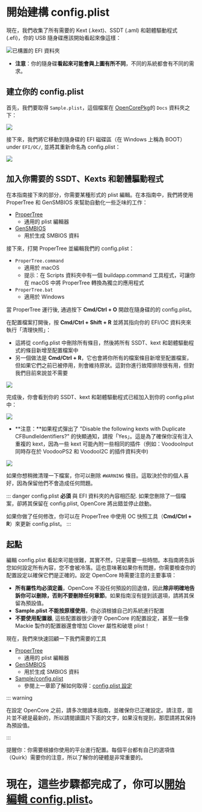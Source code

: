 # 開始建構 config.plist

現在，我們收集了所有需要的 Kext (.kext)、SSDT (.aml) 和韌體驅動程式 (.efi)，你的 USB 隨身碟應該開始看起來像這樣：

![已構置的 EFI 資料夾](../images/installer-guide/opencore-efi-md/populated-efi.png)

* **注意**：你的隨身碟**看起來可能會與上圖有所不同**，不同的系統都會有不同的需求。

## 建立你的 config.plist

首先，我們要取得 `Sample.plist`，這個檔案在 [OpenCorePkg](https://github.com/acidanthera/OpenCorePkg/releases)的 `Docs` 資料夾之下：

![](../images/config/config-universal/sample-location.png)

接下來，我們將它移動到隨身碟的 EFI 磁碟區（在 Windows 上稱為 BOOT）under `EFI/OC/`, 並將其重新命名為 config.plist：

![](../images/config/config-universal/renamed.png)

## 加入你需要的 SSDT、Kexts 和韌體驅動程式

在本指南接下來的部分，你需要某種形式的 plist 編輯。在本指南中，我們將使用 ProperTree 和 GenSMBIOS 來幫助自動化一些乏味的工作：

* [ProperTree](https://github.com/corpnewt/ProperTree)
  * 通用的 plist 編輯器
* [GenSMBIOS](https://github.com/corpnewt/GenSMBIOS)
  * 用於生成 SMBIOS 資料

接下來，打開 ProperTree 並編輯我們的 config.plist：

* `ProperTree.command`
  * 適用於 macOS
  * 提示：在 Scripts 資料夾中有一個 buildapp.command 工具程式，可讓你在 macOS 中將 ProperTree 轉換為獨立的應用程式
* `ProperTree.bat`
  * 適用於 Windows

當 ProperTree 運行後, 通過按下 **Cmd/Ctrl + O** 開啟在隨身碟的的 config.plist。

在配置檔案打開後，按 **Cmd/Ctrl + Shift + R** 並將其指向你的 EFI/OC 資料夾來執行「清理快照」：

* 這將從 config.plist 中刪除所有條目，然後將所有 SSDT、kext 和韌體驅動程式的條目新增至配置檔案中
* 另一個做法是 **Cmd/Ctrl + R**，它也會將你所有的檔案條目新增至配置檔案，但如果它們之前已被停用，則會維持原狀。這對你進行故障排除很有用，但對我們目前來說並不需要

![](../images/config/config-universal/before-snapshot.png)

完成後，你會看到你的 SSDT、kext 和韌體驅動程式已經加入到你的 config.plist 中：

![](../images/config/config-universal/after-snapshot.png)

* **注意：**如果程式彈出了 "Disable the following kexts with Duplicate CFBundleIdentifiers?" 的快顯通知，請按「Yes」。這是為了確保你沒有注入重複的 kext，因為一些 kext 可能內附一些相同的插件（例如：VoodooInput 同時存在於 VoodooPS2 和 VoodooI2C 的插件資料夾中)

![](../images/config/config-universal/duplicate.png)

如果你想稍微清理一下檔案，你可以刪除 `#WARNING` 條目。這取決於你的個人喜好，因為保留他們不會造成任何問題。

::: danger
config.plist **必須** 與 EFI 資料夾的內容相匹配. 如果您刪除了一個檔案，卻將其保留在 config.plist, OpenCore 將出錯並停止啟動。

如果你做了任何修改，你可以在 ProperTree 中使用 OC 快照工具（**Cmd/Ctrl + R**）來更新 config.plist。
:::

## 起點

編輯 config.plist 看起來可能很難，其實不然，只是需要一些時間。本指南將告訴您如何設定所有內容，您不會被冷落。這也意味著如果你有問題，你需要檢查你的配置設定以確保它們是正確的。設定 OpenCore 時需要注意的主要事項：

* **所有屬性均必須定義**，OpenCore 不設任何預設的回退值，因此**除非明確地告訴你可以刪除，否則不要刪除任何章節**。如果指南沒有提到該選項，請將其保留為預設值。
* **Sample.plist 不能按原樣使用**，你必須根據自己的系統進行配置
* **不要使用配置器**, 這些配置器很少遵守 OpenCore 的配置設定，甚至一些像 Mackie 製作的配置器還會增加 Clover 屬性和破壞 plist！

現在，我們來快速回顧一下我們需要的工具

* [ProperTree](https://github.com/corpnewt/ProperTree)
  * 通用的 plist 編輯器
* [GenSMBIOS](https://github.com/corpnewt/GenSMBIOS)
  * 用於生成 SMBIOS 資料
* [Sample/config.plist](https://github.com/acidanthera/OpenCorePkg/releases)
  * 參閱上一章節了解如何取得：[config.plist 設定](../config.plist/README.md)

::: warning

在設定 OpenCore 之前，請多次閱讀本指南，並確保你已正確設定。請注意，圖片並不總是最新的，所以請閱讀圖片下面的文字，如果沒有提到，那麼請將其保持為預設值。

:::

提醒你：你需要根據你使用的平台進行配置。每個平台都有自己的選項值（Quirk）需要你的注意，所以了解你的硬體是非常重要的。

# 現在，這些步驟都完成了，你可以[開始編輯 config.plist](acpi.md)。

